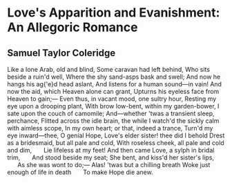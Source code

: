 # Love's Apparition and Evanishment: An Allegoric Romance
## Samuel Taylor Coleridge
Like a lone Arab, old and blind,
Some caravan had left behind,
Who sits beside a ruin'd well,
Where the shy sand-asps bask and swell;
And now he hangs his ag{'e}d head aslant,
And listens for a human sound—in vain!
And now the aid, which Heaven alone can grant,
Upturns his eyeless face from Heaven to gain;—
Even thus, in vacant mood, one sultry hour,
Resting my eye upon a drooping plant,
With brow low-bent, within my garden-bower,
I sate upon the couch of camomile;
And—whether 'twas a transient sleep, perchance,
Flitted across the idle brain, the while
I watch'd the sickly calm with aimless scope,
In my own heart; or that, indeed a trance,
Turn'd my eye inward—thee, O genial Hope,
Love's elder sister! thee did I behold
Drest as a bridesmaid, but all pale and cold,
With roseless cheek, all pale and cold and dim,
      Lie lifeless at my feet!
And then came Love, a sylph in bridal trim,
      And stood beside my seat;
She bent, and kiss'd her sister's lips,
      As she was wont to do;—
Alas! 'twas but a chilling breath
Woke just enough of life in death
      To make Hope die anew.